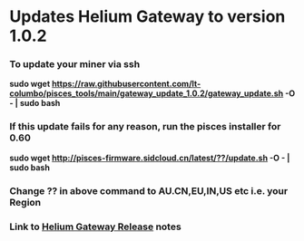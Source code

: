 # Updates Helium Gateway to version 1.0.2

### To update your miner via ssh

**sudo wget https://raw.githubusercontent.com/lt-columbo/pisces_tools/main/gateway_update_1.0.2/gateway_update.sh -O - | sudo bash**

### If this update fails for any reason, run the pisces installer for 0.60

**sudo wget http://pisces-firmware.sidcloud.cn/latest/??/update.sh -O - | sudo bash**

### Change ?? in above command to AU.CN,EU,IN,US etc i.e. your Region

### Link to [Helium Gateway Release](https://github.com/helium/gateway-rs/releases/tag/v1.0.2) notes


